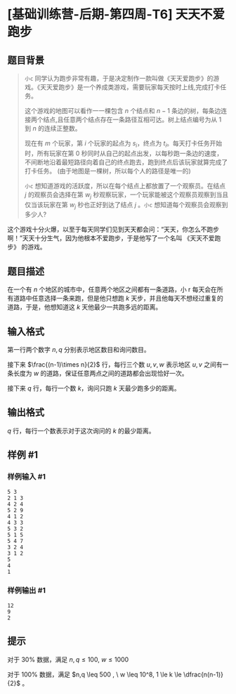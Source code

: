 # [基础训练营-后期-第四周-T6] 天天不爱跑步

## 题目背景

>`小c` 同学认为跑步非常有趣，于是决定制作一款叫做《天天爱跑步》的游戏。《天天爱跑步》是一个养成类游戏，需要玩家每天按时上线,完成打卡任务。
>
>这个游戏的地图可以看作一一棵包含 $n$ 个结点和 $n-1$ 条边的树，每条边连接两个结点,且任意两个结点存在一条路径互相可达。树上结点编号为从 $1$ 到 $n$ 的连续正整数。
>
>现在有 $m$ 个玩家，第 $i$ 个玩家的起点为 $s_i$，终点为 $t_i$。每天打卡任务开始时，所有玩家在第 $0$ 秒同时从自己的起点出发，以每秒跑一条边的速度，不间断地沿着最短路径向着自己的终点跑去，跑到终点后该玩家就算完成了打卡任务。 (由于地图是一棵树，所以每个人的路径是唯一的)
>
>`小c` 想知道游戏的活跃度，所以在每个结点上都放置了一个观察员。在结点 $j$ 的观察员会选择在第 $w_j$ 秒观察玩家，一个玩家能被这个观察员观察到当且仅当该玩家在第 $w_j$ 秒也正好到达了结点 $j$ 。`小c` 想知道每个观察员会观察到多少人?

这个游戏十分火爆，以至于每天同学们见到天天都会问：“天天，你怎么不跑步啊！”天天十分生气，因为他根本不爱跑步，于是他写了一个名叫 《天天不爱跑步》 的游戏。

## 题目描述

在一个有 $n$ 个地区的城市中，任意两个地区之间都有一条道路，小 r 每天会在所有道路中任意选择一条来跑，但是他只想跑 $k$ 天步，并且他每天不想经过重复的道路，于是，他想知道这 $k$ 天他最少一共跑多远的距离。

## 输入格式

第一行两个数字 $n,q$ 分别表示地区数目和询问数目。

接下来 $\frac{(n-1)\times n}{2}$ 行，每行三个数 $u,v,w$ 表示地区 $u,v$ 之间有一条长度为 $w$ 的道路，保证任意两点之间的道路都会出现恰好一次。

接下来 $q$ 行，每行一个数 $k$，询问只跑 $k$ 天最少跑多少的距离。

## 输出格式

$q$ 行，每行一个数表示对于这次询问的 $k$ 的最少距离。

## 样例 #1

### 样例输入 #1

```
5 3
2 1 3
4 2 4
5 2 9
4 1 2
4 3 3
5 3 2
5 1 5
5 4 7
3 2 4
3 1 2
5
4
1
```

### 样例输出 #1

```
12
9
2
```

## 提示

对于 $30\%$ 数据，满足 $n,q \leq 100 , \ w \leq 1000$

对于 $100\%$ 数据，满足 $n,q \leq 500 , \ w \leq 10^8, 1 \le k \le \dfrac{n(n-1)}{2}$
。